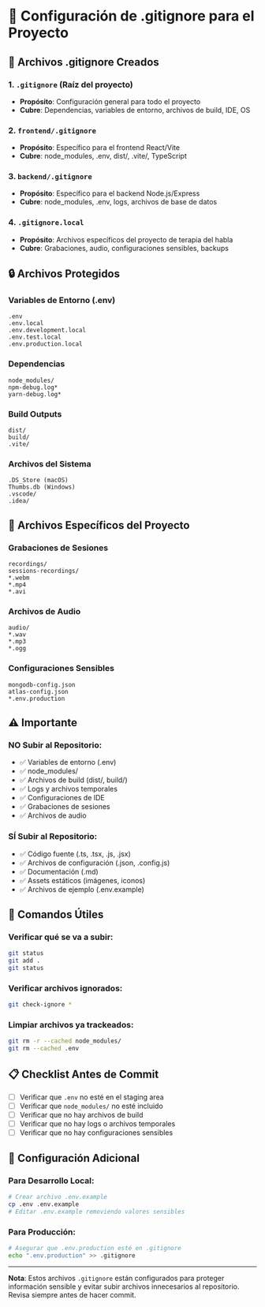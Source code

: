 # 📁 Configuración de .gitignore para el Proyecto

## 🎯 **Archivos .gitignore Creados**

### **1. `.gitignore` (Raíz del proyecto)**
- **Propósito**: Configuración general para todo el proyecto
- **Cubre**: Dependencias, variables de entorno, archivos de build, IDE, OS

### **2. `frontend/.gitignore`**
- **Propósito**: Específico para el frontend React/Vite
- **Cubre**: node_modules, .env, dist/, .vite/, TypeScript

### **3. `backend/.gitignore`**
- **Propósito**: Específico para el backend Node.js/Express
- **Cubre**: node_modules, .env, logs, archivos de base de datos

### **4. `.gitignore.local`**
- **Propósito**: Archivos específicos del proyecto de terapia del habla
- **Cubre**: Grabaciones, audio, configuraciones sensibles, backups

## 🔒 **Archivos Protegidos**

### **Variables de Entorno (.env)**
```
.env
.env.local
.env.development.local
.env.test.local
.env.production.local
```

### **Dependencias**
```
node_modules/
npm-debug.log*
yarn-debug.log*
```

### **Build Outputs**
```
dist/
build/
.vite/
```

### **Archivos del Sistema**
```
.DS_Store (macOS)
Thumbs.db (Windows)
.vscode/
.idea/
```

## 📝 **Archivos Específicos del Proyecto**

### **Grabaciones de Sesiones**
```
recordings/
sessions-recordings/
*.webm
*.mp4
*.avi
```

### **Archivos de Audio**
```
audio/
*.wav
*.mp3
*.ogg
```

### **Configuraciones Sensibles**
```
mongodb-config.json
atlas-config.json
*.env.production
```

## ⚠️ **Importante**

### **NO Subir al Repositorio:**
- ✅ Variables de entorno (.env)
- ✅ node_modules/
- ✅ Archivos de build (dist/, build/)
- ✅ Logs y archivos temporales
- ✅ Configuraciones de IDE
- ✅ Grabaciones de sesiones
- ✅ Archivos de audio

### **SÍ Subir al Repositorio:**
- ✅ Código fuente (.ts, .tsx, .js, .jsx)
- ✅ Archivos de configuración (.json, .config.js)
- ✅ Documentación (.md)
- ✅ Assets estáticos (imágenes, iconos)
- ✅ Archivos de ejemplo (.env.example)

## 🚀 **Comandos Útiles**

### **Verificar qué se va a subir:**
```bash
git status
git add .
git status
```

### **Verificar archivos ignorados:**
```bash
git check-ignore *
```

### **Limpiar archivos ya trackeados:**
```bash
git rm -r --cached node_modules/
git rm --cached .env
```

## 📋 **Checklist Antes de Commit**

- [ ] Verificar que `.env` no esté en el staging area
- [ ] Verificar que `node_modules/` no esté incluido
- [ ] Verificar que no hay archivos de build
- [ ] Verificar que no hay logs o archivos temporales
- [ ] Verificar que no hay configuraciones sensibles

## 🔧 **Configuración Adicional**

### **Para Desarrollo Local:**
```bash
# Crear archivo .env.example
cp .env .env.example
# Editar .env.example removiendo valores sensibles
```

### **Para Producción:**
```bash
# Asegurar que .env.production esté en .gitignore
echo ".env.production" >> .gitignore
```

---

**Nota**: Estos archivos `.gitignore` están configurados para proteger información sensible y evitar subir archivos innecesarios al repositorio. Revisa siempre antes de hacer commit.
